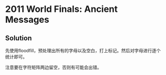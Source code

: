 # 2011 World Finals: Ancient Messages

## Solution

先使用floodfill，预处理出所有的字母以及空白，打上标记。然后对字母进行逐个统计即可。

注意要在字符矩阵两边留空，否则有可能会出错。 
